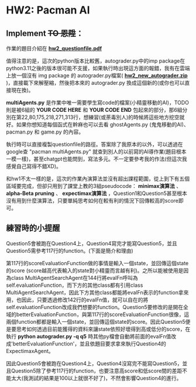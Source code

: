 # HW2: Pacman AI

## Implement ~~TO 恩陞~~：
作業的題目介紹在 __[hw2_questionfile.pdf](https://drive.google.com/drive/folders/1EwWE3j7o7XhK4JLhBwmAWh0ly7IthWaa?usp=sharing)__ 

值得注意的是，這次的python版本比較舊，autograder.py中的imp package在python3.11之後的版本很可能不支援，如果執行時出現這方面的報錯，我有在雲端上放一個沒有 img package 的 autograder.py檔案( __[hw2_new_autograder.zip](https://drive.google.com/drive/folders/1EwWE3j7o7XhK4JLhBwmAWh0ly7IthWaa?usp=sharing)__ )，直接載下來解壓縮，然後把本來的 autograder.py 換成這個新的(或你也可以直接現在換)。

__multiAgents.py__ 是作業中唯一需要學生寫code的檔案(小精靈移動的AI)，TODO則是被6組的 __YOUR CODE HERE__ 和 __YOUR CODE END__ 包起來的部分，那6組分別在第22,80,175,218,271,313行，想練習(或荼毒別人)的時候將這些地方挖空就好。如果你想知道每個函式在幹麻也可以去看 ghostAgents.py (鬼鬼移動的AI)、pacman.py 和 game.py 的內容。

執行時可以直接複製questionfile的路徑。答案除了我原本的以外，可以透過在google查 "pacman multiAgents.py" 就查到別人的以前寫的AI導作業(題目根本一模一樣)，甚至chatgpt也能問到，寫法多元。不一定要參考我的作法(但這次我感覺自己寫得不錯XD)。

和hw1不太一樣的是，這次的作業內演算法並沒有超出課程範圍，從上到下有五個區域要完成，但卻只用到了課堂上教的3組pseudocode：  __minimax演算法__ 、 __alpha-Beta pruning__ 、 __expectimax演算法__ ，Question1和Question5甚至根本沒有用到什麼演算法，只要單純思考如何在較有利的情況下回傳較高的score即可。


## 練習時的小提醒
Question5會被跑在Question4上，Question4寫完才能寫Question5，並且Question5需參考117行的function。(下面是簡介和理由)

第117行的scoreEvaluationFunction做的事情是輸入一個state，並回傳這個state的score (score越高代表輸入的state對小精靈而言越有利)。之所以能被使用是因為class MultiAgentSearchAgent在144行將evalFn呼叫為self.evaluationFunction，而下方的其他class都有引用class MultiAgentSearchAgent，因此下方其他class都能將evalFn表示的function拿來用，也因此，只要透過修改142行的evalFn值，就可以自在的將self.evaluationFunction改成我們想要的function。Question5要修改的是開在全域的betterEvaluationFunction，與第117行的scoreEvaluationFunction很像，這兩個function都都是輸入一個state，並回傳這個state的score。因此Question5便是要思考如何透過目前能獲得的資料來讓state依照好壞得到高或低分的score，在執行 __python autograder.py -q q5__ 時其他py檔會自動將前面的evalFn值改成'betterEvaluationFunction'，並且依題目要求拿來執行Question4的ExpectimaxAgent。

因此Question5會被跑在Question4上，Question4沒寫完不能寫Question5，並且Question5除了參考117行的function，也要注意高score和低score間的差距不能太大(我測試的結果是100以上就很不好了)，不然會影響Question4的進行。
